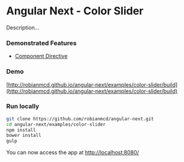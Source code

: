 # Angular Next - Color Slider

Description...

### Demonstrated Features
* [Component Directive](https://github.com/robianmcd/angular-next/blob/gh-pages/examples/color-slider/src/components/colorSettings/ng2ColorSettings.ats.js)


### Demo

[http://robianmcd.github.io/angular-next/examples/color-slider/build](http://robianmcd.github.io/angular-next/examples/color-slider/build)

### Run locally

```sh
git clone https://github.com/robianmcd/angular-next.git
cd angular-next/examples/color-slider
npm install
bower install
gulp
```

You can now access the app at [http://localhost:8080/](http://localhost:8080/)